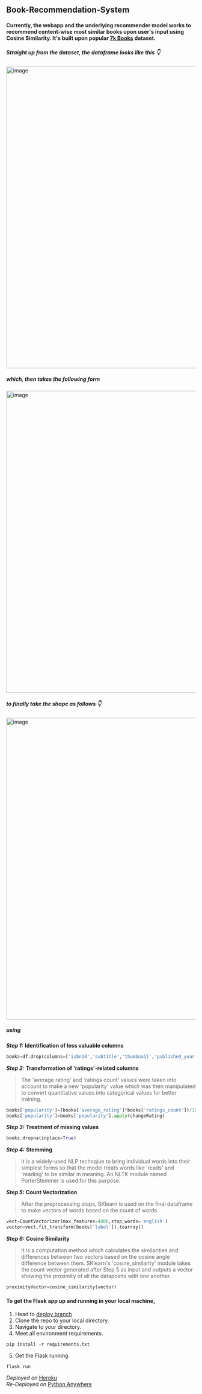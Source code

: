 ## Book-Recommendation-System
#### Currently, the webapp and the underlying recommender model works to recommend content-wise most similar books upon user's input using Cosine Similarity. It's built upon popular [7k Books](https://www.kaggle.com/datasets/dylanjcastillo/7k-books-with-metadata) dataset.

##### Straight up from the dataset, the dataframe looks like this :point_down:<br>
<img width="800" alt="image" src="https://user-images.githubusercontent.com/67289887/174998044-f75bf47f-89b0-4cda-92ce-e941cee6caa3.png"><br>
##### which, then takes the following form <br>
<img width="800" alt="image" src="https://user-images.githubusercontent.com/67289887/174998507-5570f136-e656-4b3d-b0b4-fdc7e7a2f17f.png"><br>
##### to finally take the shape as follows :point_down:<br>
<img width="800" alt="image" src="https://user-images.githubusercontent.com/67289887/174998639-fa6e2bc4-d33b-43bb-8618-40d5716e183e.png"><br>
##### using
***Step 1:*** **Identification of less valuable columns**
```python
books=df.drop(columns=['isbn10','subtitle','thumbnail','published_year','num_pages'])
```
***Step 2:*** **Transformation of 'ratings'-related columns**
>The 'average rating' and 'ratings count' values were taken into account to make a new 'popularity' value which was then manipulated to convert quantitative values into categorical values for better training.
```python
books['popularity']=(books['average_rating']*books['ratings_count'])/100000
books['popularity']=books['popularity'].apply(changeRating)
```
***Step 3:*** **Treatment of missing values**
```python
books.dropna(inplace=True)
```
***Step 4:*** **Stemming**
>It is a widely-used NLP technqiue to bring individual words into their simplest forms so that the model treats words like 'reads' and 'reading' to be similar in meaning. An NLTK module named PorterStemmer is used for this purpose.

***Step 5:*** **Count Vectorization**
>After the preprocessing steps, SKlearn is used on the final dataframe to make vectors of words based on the count of words.
```python
vect=CountVectorizer(max_features=4000,stop_words='english')
vector=vect.fit_transform(books['label']).toarray()
```
***Step 6:*** **Cosine Similarity**
>It is a computation method which calculates the similarities and differences between two vectors based on the cosine angle difference between them. SKlearn's 'cosine_similarity' module takes the count vector generated after Step 5 as input and outputs a vector showing the proximity of all the datapoints with one another.
```python
proximityVector=cosine_similarity(vector)
```

#### To get the Flask app up and running in your local machine,
1. Head to [deploy branch](https://github.com/jaissugam/Book-Recommendation-System/tree/deployv1)
2. Clone the repo to your local directory.
3. Navigate to your directory.
4. Meet all environment requirements.
```
pip install -r requirements.txt
```
5. Get the Flask running
```
flask run
```

*Deployed on* [Heroku](https://id.heroku.com/login)<br>
*Re-Deployed on* [Python Anywhere](https://www.pythonanywhere.com/)





